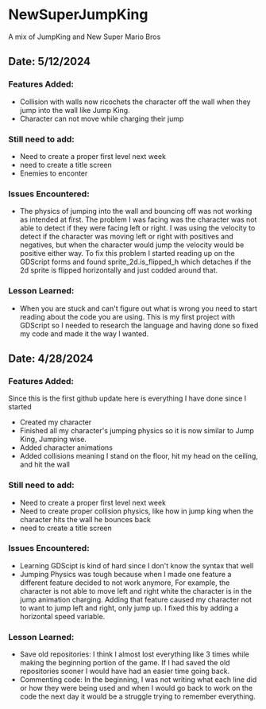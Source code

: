 # NewSuperJumpKing
 A mix of JumpKing and New Super Mario Bros

## Date: 5/12/2024
### Features Added:
- Collision with walls now ricochets the character off the wall when they jump into the wall like Jump King.
- Character can not move while charging their jump
### Still need to add:
- Need to create a proper first level next week
- need to create a title screen
- Enemies to enconter
### Issues Encountered:
- The physics of jumping into the wall and bouncing off was not working as intended at first. The problem I was facing was the character was not able to detect if they were facing left or right. I was using the velocity to detect if the character was moving left or right with positives and negatives, but when the character would jump the velocity would be positive either way. To fix this problem I started reading up on the GDScript forms and found sprite_2d.is_flipped_h which detaches if the 2d sprite is flipped horizontally and just codded around that.  
### Lesson Learned:
- When you are stuck and can't figure out what is wrong you need to start reading about the code you are using. This is my first project with GDScript so I needed to research the language and having done so fixed my code and made it the way I wanted.  

## Date: 4/28/2024
### Features Added:
Since this is the first github update here is everything I have done since I started
- Created my character
- Finished all my character's jumping physics so it is now similar to Jump King, Jumping wise.
- Added character animations
- Added collisions meaning I stand on the floor, hit my head on the ceiling, and hit the wall
### Still need to add:
- Need to create a proper first level next week
- Need to create proper collision physics, like how in jump king when the character hits the wall he bounces back
- need to create a title screen
### Issues Encountered:
- Learning GDScipt is kind of hard since I don't know the syntax that well
- Jumping Physics was tough because when I made one feature a different feature decided to not work anymore, For example, the character is not able to move left and right white the character is in the jump animation charging. Adding that feature caused my character not to want to jump left and right, only jump up. I fixed this by adding a horizontal speed variable.
### Lesson Learned:
- Save old repositories: I think I almost lost everything like 3 times while making the beginning portion of the game. If I had saved the old repositories sooner I would have had an easier time going back.
- Commenting code: In the beginning, I was not writing what each line did or how they were being used and when I would go back to work on the code the next day it would be a struggle trying to remember everything. 
